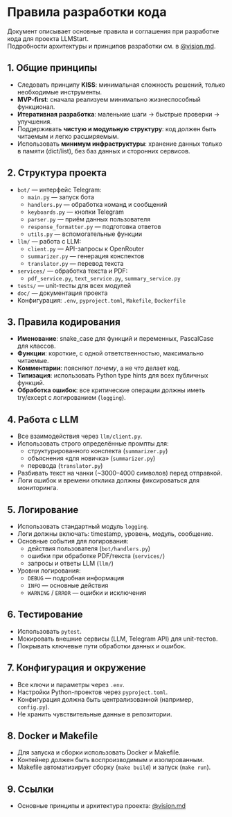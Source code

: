 # Правила разработки кода

Документ описывает основные правила и соглашения при разработке кода для проекта LLMStart.  
Подробности архитектуры и принципов разработки см. в [@vision.md](./vision.md).

## 1. Общие принципы

- Следовать принципу **KISS**: минимальная сложность решений, только необходимые инструменты.
- **MVP-first**: сначала реализуем минимально жизнеспособный функционал.
- **Итеративная разработка**: маленькие шаги → быстрые проверки → улучшения.
- Поддерживать **чистую и модульную структуру**: код должен быть читаемым и легко расширяемым.
- Использовать **минимум инфраструктуры**: хранение данных только в памяти (dict/list), без баз данных и сторонних сервисов.

## 2. Структура проекта

- `bot/` — интерфейс Telegram:
  - `main.py` — запуск бота
  - `handlers.py` — обработка команд и сообщений
  - `keyboards.py` — кнопки Telegram
  - `parser.py` — приём данных пользователя
  - `response_formatter.py` — подготовка ответов
  - `utils.py` — вспомогательные функции
- `llm/` — работа с LLM:
  - `client.py` — API-запросы к OpenRouter
  - `summarizer.py` — генерация конспектов
  - `translator.py` — перевод текста
- `services/` — обработка текста и PDF:
  - `pdf_service.py`, `text_service.py`, `summary_service.py`
- `tests/` — unit-тесты для всех модулей
- `doc/` — документация проекта
- Конфигурация: `.env`, `pyproject.toml`, `Makefile`, `Dockerfile`

## 3. Правила кодирования

- **Именование**: snake_case для функций и переменных, PascalCase для классов.
- **Функции**: короткие, с одной ответственностью, максимально читаемые.
- **Комментарии**: поясняют *почему*, а не *что* делает код.
- **Типизация**: использовать Python type hints для всех публичных функций.
- **Обработка ошибок**: все критические операции должны иметь try/except с логированием (`logging`).

## 4. Работа с LLM

- Все взаимодействия через `llm/client.py`.
- Использовать строго определённые промпты для:
  - структурированного конспекта (`summarizer.py`)
  - объяснения «для новичка» (`summarizer.py`)
  - перевода (`translator.py`)
- Разбивать текст на чанки (~3000–4000 символов) перед отправкой.
- Логи ошибок и времени отклика должны фиксироваться для мониторинга.

## 5. Логирование

- Использовать стандартный модуль `logging`.
- Логи должны включать: timestamp, уровень, модуль, сообщение.
- Основные события для логирования:
  - действия пользователя (`bot/handlers.py`)
  - ошибки при обработке PDF/текста (`services/`)
  - запросы и ответы LLM (`llm/`)
- Уровни логирования:
  - `DEBUG` — подробная информация
  - `INFO` — основные действия
  - `WARNING` / `ERROR` — ошибки и исключения

## 6. Тестирование

- Использовать `pytest`.
- Мокировать внешние сервисы (LLM, Telegram API) для unit-тестов.
- Покрывать ключевые пути обработки данных и ошибок.

## 7. Конфигурация и окружение

- Все ключи и параметры через `.env`.
- Настройки Python-проектов через `pyproject.toml`.
- Конфигурация должна быть централизованной (например, `config.py`).
- Не хранить чувствительные данные в репозитории.

## 8. Docker и Makefile

- Для запуска и сборки использовать Docker и Makefile.
- Контейнер должен быть воспроизводимым и изолированным.
- Makefile автоматизирует сборку (`make build`) и запуск (`make run`).

## 9. Ссылки

- Основные принципы и архитектура проекта: [@vision.md](./vision.md)
